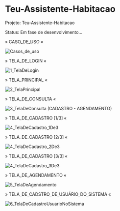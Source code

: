 # Teu-Assistente-Habitacao
Projeto: Teu-Assistente-Habitacao

Status: Em fase de desenvolvimento...

» CASO_DE_USO «

![Casos_de_uso](https://user-images.githubusercontent.com/100246784/216865013-8c35c724-6974-471a-90b9-7c76c2d78ccd.jpg)

» TELA_DE_LOGIN «

![1_TelaDeLogin](https://user-images.githubusercontent.com/100246784/216865469-9df4a912-7e95-489d-9e99-ebdc8e713698.jpg)

» TELA_PRINCIPAL «

![2_TelaPrincipal](https://user-images.githubusercontent.com/100246784/216865483-c6893fc1-3cc9-469c-a5aa-d6c6e387679c.jpg)

» TELA_DE_CONSULTA «

![3_TelaDeConsulta (CADASTRO - AGENDAMENTO)](https://user-images.githubusercontent.com/100246784/216865873-93e88059-6ed2-4020-a0d5-67c960bf3dfc.jpg)

» TELA_DE_CADASTRO [1/3] «

![4_TelaDeCadastro_1De3](https://user-images.githubusercontent.com/100246784/216865515-b1f8a5d5-bb37-4477-950d-8978fbc9c4da.jpg)

» TELA_DE_CADASTRO [2/3] «

![4_TelaDeCadastro_2De3](https://user-images.githubusercontent.com/100246784/216865524-ec457e3a-8a77-4133-a62a-e0374a7b86a0.jpg)

» TELA_DE_CADASTRO [3/3] «

![4_TelaDeCadastro_3De3](https://user-images.githubusercontent.com/100246784/216865528-9d5d79d9-9897-43fb-baa1-935f54f23cff.jpg)

» TELA_DE_AGENDAMENTO «

![5_TelaDeAgendamento](https://user-images.githubusercontent.com/100246784/216865541-f642e24e-46fa-46a7-9644-f1ff60b35ae0.jpg)

» TELA_DE_CADSTRO_DE_USUÁRIO_DO_SISTEMA «

![6_TelaDeCadastroUsuarioNoSistema](https://user-images.githubusercontent.com/100246784/216865547-2a57bf3a-50a6-4648-96ef-39bd2a955cbb.jpg)



